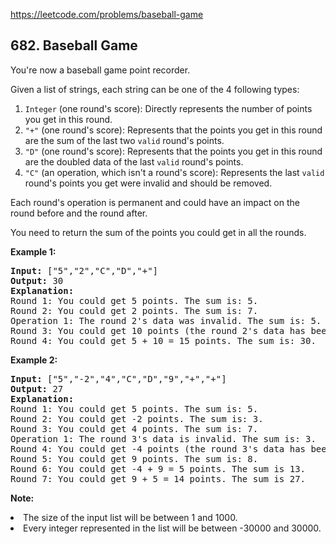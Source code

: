 https://leetcode.com/problems/baseball-game

## 682. Baseball Game

<div><p>
You're now a baseball game point recorder.
</p>
<p>
Given a list of strings, each string can be one of the 4 following types:
</p><ol>
<li><code>Integer</code> (one round's score): Directly represents the number of points you get in this round.</li>
<li><code>"+"</code> (one round's score): Represents that the points you get in this round are the sum of the last two <code>valid</code> round's points.</li>
<li><code>"D"</code> (one round's score): Represents that the points you get in this round are the doubled data of the last <code>valid</code> round's points.</li>
<li><code>"C"</code> (an operation, which isn't a round's score): Represents the last <code>valid</code> round's points you get were invalid and should be removed.</li>
</ol>
<p></p>
<p>
Each round's operation is permanent and could have an impact on the round before and the round after.
</p>
<p>
You need to return the sum of the points you could get in all the rounds.
</p>
<p><b>Example 1:</b><br/>
</p><pre><b>Input:</b> ["5","2","C","D","+"]
<b>Output:</b> 30
<b>Explanation:</b> 
Round 1: You could get 5 points. The sum is: 5.
Round 2: You could get 2 points. The sum is: 7.
Operation 1: The round 2's data was invalid. The sum is: 5.  
Round 3: You could get 10 points (the round 2's data has been removed). The sum is: 15.
Round 4: You could get 5 + 10 = 15 points. The sum is: 30.
</pre>
<p></p>
<p><b>Example 2:</b><br/>
</p><pre><b>Input:</b> ["5","-2","4","C","D","9","+","+"]
<b>Output:</b> 27
<b>Explanation:</b> 
Round 1: You could get 5 points. The sum is: 5.
Round 2: You could get -2 points. The sum is: 3.
Round 3: You could get 4 points. The sum is: 7.
Operation 1: The round 3's data is invalid. The sum is: 3.  
Round 4: You could get -4 points (the round 3's data has been removed). The sum is: -1.
Round 5: You could get 9 points. The sum is: 8.
Round 6: You could get -4 + 9 = 5 points. The sum is 13.
Round 7: You could get 9 + 5 = 14 points. The sum is 27.
</pre>
<p></p>
<p><b>Note:</b><br/>
</p><li>The size of the input list will be between 1 and 1000.</li>
<li>Every integer represented in the list will be between -30000 and 30000.</li>
<p></p></div>
